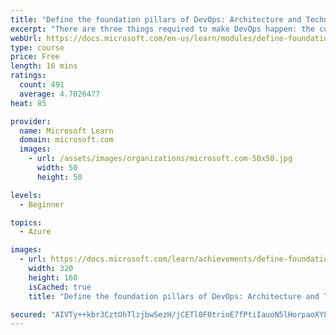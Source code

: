 ```yaml
---
title: "Define the foundation pillars of DevOps: Architecture and Technology"
excerpt: "There are three things required to make DevOps happen: the cultural component, tools and technology, and architecture. Discover the last two foundation pillars of DevOps, Architecture and Technology!"
webUrl: https://docs.microsoft.com/en-us/learn/modules/define-foundation-pillars/
type: course
price: Free
length: 16 mins
ratings:
  count: 491
  average: 4.7026477
heat: 85

provider:
  name: Microsoft Learn
  domain: microsoft.com
  images:
    - url: /assets/images/organizations/microsoft.com-50x50.jpg
      width: 50
      height: 50

levels:
  - Beginner

topics:
  - Azure

images:
  - url: https://docs.microsoft.com/learn/achievements/define-foundation-pillars-devops-architecture-technology-social.png
    width: 320
    height: 160
    isCached: true
    title: "Define the foundation pillars of DevOps: Architecture and Technology"

secured: "AIVTy++kbr3CztOhTlzjbwSezH/jCETl0F0trioE7fPtiIauoN5lHorpaoXY8XcSFfFeH+Q1SiTrxeLtB1sfgWEH7DnxW/NW2Q4HvqUahl049BEPPzRhn9bVcSelkzOzdqEiD1yWp2ikNvGpiKG0S+qFCqo82YJod/nFWggzbi7AGIGhi36JGw6TDqKOnpFBvGSSdwftctyJD2j+0ti3fAlWDu0MOlqE7P7MX7t2hu4bY0uYMHS4UACBQLWHQE8V3GK35ly4Q5BbZlG5dO2hRgFTFgYlvcJJ8PAKGDx+1hTE4VokNhCSuOFP0cR8jWakcaOlxbXn4T3lONK7nuRZsSUK75fF4cICDqBTxWjZLY4STgLl8PP+mLT96adpJoDQGebFi7N8Meaq2yNwv7tEWvysWrsdHT6D49e396QK5Hk=;8lj5Fp20L52C0yNgMpat6Q=="
---
```


